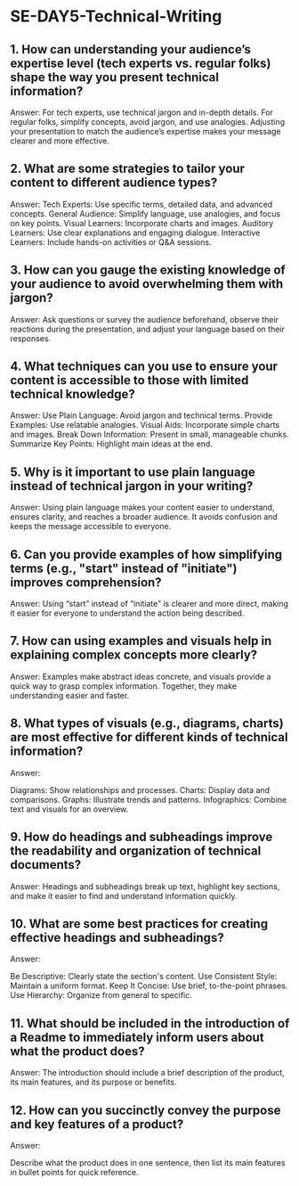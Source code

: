 # SE-DAY5-Technical-Writing
## 1. How can understanding your audience’s expertise level (tech experts vs. regular folks) shape the way you present technical information?
Answer:
For tech experts, use technical jargon and in-depth details. For regular folks, simplify concepts, avoid jargon, and use analogies. Adjusting your presentation to match the audience’s expertise makes your message clearer and more effective.

## 2. What are some strategies to tailor your content to different audience types?
Answer:
Tech Experts: Use specific terms, detailed data, and advanced concepts.
General Audience: Simplify language, use analogies, and focus on key points.
Visual Learners: Incorporate charts and images.
Auditory Learners: Use clear explanations and engaging dialogue.
Interactive Learners: Include hands-on activities or Q&A sessions.

## 3. How can you gauge the existing knowledge of your audience to avoid overwhelming them with jargon?
Answer:
Ask questions or survey the audience beforehand, observe their reactions during the presentation, and adjust your language based on their responses.

## 4. What techniques can you use to ensure your content is accessible to those with limited technical knowledge?
Answer:
Use Plain Language: Avoid jargon and technical terms.
Provide Examples: Use relatable analogies.
Visual Aids: Incorporate simple charts and images.
Break Down Information: Present in small, manageable chunks.
Summarize Key Points: Highlight main ideas at the end.
## 5. Why is it important to use plain language instead of technical jargon in your writing?

Answer:
Using plain language makes your content easier to understand, ensures clarity, and reaches a broader audience. It avoids confusion and keeps the message accessible to everyone.

## 6. Can you provide examples of how simplifying terms (e.g., "start" instead of "initiate") improves comprehension?

Answer:
 Using “start” instead of “initiate” is clearer and more direct, making it easier for everyone to understand the action being described.

## 7. How can using examples and visuals help in explaining complex concepts more clearly?

Answer:
Examples make abstract ideas concrete, and visuals provide a quick way to grasp complex information. Together, they make understanding easier and faster.

## 8. What types of visuals (e.g., diagrams, charts) are most effective for different kinds of technical information?
Answer: 

Diagrams: Show relationships and processes.
Charts: Display data and comparisons.
Graphs: Illustrate trends and patterns.
Infographics: Combine text and visuals for an overview.


## 9. How do headings and subheadings improve the readability and organization of technical documents?
Answer:
Headings and subheadings break up text, highlight key sections, and make it easier to find and understand information quickly.


## 10. What are some best practices for creating effective headings and subheadings?

Answer:

Be Descriptive: Clearly state the section's content.
Use Consistent Style: Maintain a uniform format.
Keep It Concise: Use brief, to-the-point phrases.
Use Hierarchy: Organize from general to specific.

## 11. What should be included in the introduction of a Readme to immediately inform users about what the product does?
Answer:
The introduction should include a brief description of the product, its main features, and its purpose or benefits.



## 12. How can you succinctly convey the purpose and key features of a product?

Answer:

Describe what the product does in one sentence, then list its main features in bullet points for quick reference.



